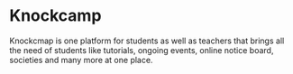 # Knockcamp
Knockcmap is one platform for students as well as teachers that brings all the need of students like tutorials, ongoing events, online notice board, societies and many more at one place.
